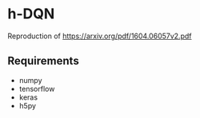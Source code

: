 # h-DQN
Reproduction of https://arxiv.org/pdf/1604.06057v2.pdf

## Requirements

- numpy
- tensorflow
- keras
- h5py
